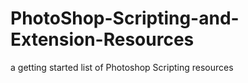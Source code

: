 # PhotoShop-Scripting-and-Extension-Resources
a getting started list of Photoshop Scripting resources 

